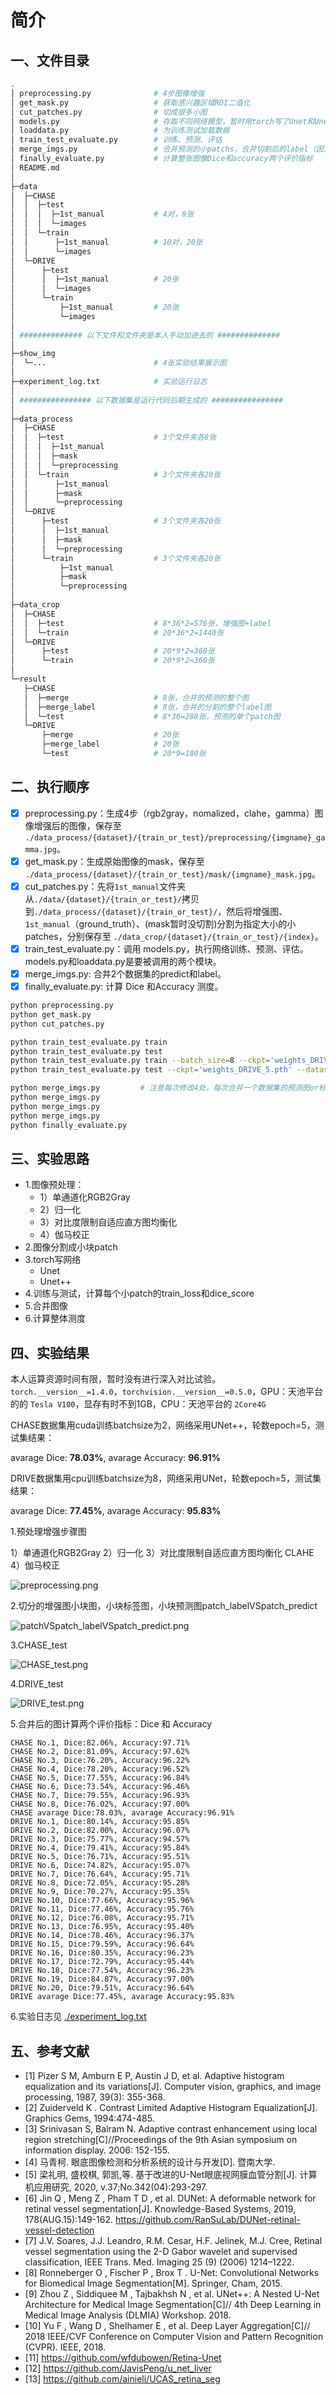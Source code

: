 # 简介

## 一、文件目录

```bash
.
│ preprocessing.py              # 4步图像增强
│ get_mask.py                   # 获取感兴趣区域ROI二值化
│ cut_patches.py                # 切成很多小图
│ models.py                     # 存取不同网络模型，暂时用torch写了Unet和Unet++
│ loaddata.py                   # 为训练测试加载数据
│ train_test_evaluate.py        # 训练、预测、评估
│ merge_imgs.py                 # 合并预测的小patchs，合并切割后的label（因为合并切割图像与原label大小并不一样
│ finally_evaluate.py           # 计算整张图像Dice和accuracy两个评价指标
│ README.md
│
├─data
│  ├─CHASE
│  │  ├─test
│  │  │  ├─1st_manual           # 4对，8张
│  │  │  └─images
│  │  └─train
│  │      ├─1st_manual          # 10对，20张
│  │      └─images
│  └─DRIVE
│      ├─test
│      │  ├─1st_manual          # 20张
│      │  └─images
│      └─train
│          ├─1st_manual         # 20张
│          └─images
│
│ ############## 以下文件和文件夹是本人手动加进去的 ############## 
│
├─show_img
│  └─...                        # 4张实验结果展示图
│
├─experiment_log.txt            # 实验运行日志
│
│ ################ 以下数据集是运行代码后期生成的 ################ 
│
├─data_process
│  ├─CHASE
│  │  ├─test                    # 3个文件夹各8张
│  │  │  ├─1st_manual
│  │  │  ├─mask
│  │  │  └─preprocessing
│  │  └─train                   # 3个文件夹各20张
│  │      ├─1st_manual
│  │      ├─mask
│  │      └─preprocessing
│  └─DRIVE
│      ├─test                   # 3个文件夹各20张
│      │  ├─1st_manual
│      │  ├─mask
│      │  └─preprocessing
│      └─train                  # 3个文件夹各20张
│          ├─1st_manual
│          ├─mask
│          └─preprocessing
│
├─data_crop
│  ├─CHASE
│  │  ├─test                    # 8*36*2=576张，增强图+label
│  │  └─train                   # 20*36*2=1440张
│  └─DRIVE
│      ├─test                   # 20*9*2=360张
│      └─train                  # 20*9*2=360张
│
└─result
   ├─CHASE
   │  ├─merge                   # 8张，合并的预测的整个图
   │  ├─merge_label             # 8张，合并的分割的整个label图
   │  └─test                    # 8*36=288张，预测的单个patch图
   └─DRIVE
       ├─merge                  # 20张
       ├─merge_label            # 20张
       └─test                   # 20*9=180张
```

## 二、执行顺序

- [x] preprocessing.py：生成4步（rgb2gray，nomalized，clahe，gamma）图像增强后的图像，保存至 `./data_process/{dataset}/{train_or_test}/preprocessing/{imgname}_gamma.jpg`。
- [x] get_mask.py：生成原始图像的mask，保存至 `./data_process/{dataset}/{train_or_test}/mask/{imgname}_mask.jpg`。
- [x] cut_patches.py：先将`1st_manual`文件夹从`./data/{dataset}/{train_or_test}/`拷贝到`./data_process/{dataset}/{train_or_test}/`，然后将增强图、`1st_manual`（ground_truth）、(mask暂时没切割)分割为指定大小的小patches，分别保存至 `./data_crop/{dataset}/{train_or_test}/{index}`。
- [x] train_test_evaluate.py：调用 models.py，执行网络训练、预测、评估。models.py和loaddata.py是要被调用的两个模块。
- [x] merge_imgs.py: 合并2个数据集的predict和label。
- [x] finally_evaluate.py: 计算 Dice 和Accuracy 测度。

```bash
python preprocessing.py
python get_mask.py
python cut_patches.py

python train_test_evaluate.py train 
python train_test_evaluate.py test 
python train_test_evaluate.py train --batch_size=8 --ckpt='weights_DRIVE_5.pth' --datasetname='DRIVE' 
python train_test_evaluate.py test --ckpt='weights_DRIVE_5.pth' --datasetname='DRIVE' 

python merge_imgs.py         # 注意每次修改4处，每次合并一个数据集的预测图or标签
python merge_imgs.py
python merge_imgs.py
python merge_imgs.py
python finally_evaluate.py
```

## 三、实验思路

- 1.图像预处理：
  - 1）单通道化RGB2Gray
  - 2）归一化
  - 3）对比度限制自适应直方图均衡化
  - 4）伽马校正
- 2.图像分割成小块patch
- 3.torch写网络
  - Unet
  - Unet++
- 4.训练与测试，计算每个小patch的train_loss和dice_score
- 5.合并图像
- 6.计算整体测度

## 四、实验结果

本人运算资源时间有限，暂时没有进行深入对比试验。`torch.__version__=1.4.0`，`torchvision.__version__=0.5.0`，GPU：天池平台的的 `Tesla V100`，显存有时不到1GB，CPU：天池平台的 `2Core4G`

CHASE数据集用cuda训练batchsize为2，网络采用UNet++，轮数epoch=5，测试集结果：

avarage Dice: **78.03%**, avarage Accuracy: **96.91%**

DRIVE数据集用cpu训练batchsize为8，网络采用UNet，轮数epoch=5，测试集结果：

avarage Dice: **77.45%**, avarage Accuracy: **95.83%**

1.预处理增强步骤图

1）单通道化RGB2Gray 2）归一化 3）对比度限制自适应直方图均衡化 CLAHE 4）伽马校正

![preprocessing.png](./show_img/preprocessing.png)

2.切分的增强图小块图，小块标签图，小块预测图patch_labelVSpatch_predict

![patchVSpatch_labelVSpatch_predict.png](./show_img/patchVSpatch_labelVSpatch_predict.png)

3.CHASE_test

![CHASE_test.png](./show_img/CHASE_test.png)

4.DRIVE_test

![DRIVE_test.png](./show_img/DRIVE_test.png)

5.合并后的图计算两个评价指标：Dice 和 Accuracy

```
CHASE No.1, Dice:82.06%, Accuracy:97.71%
CHASE No.2, Dice:81.09%, Accuracy:97.62%
CHASE No.3, Dice:76.20%, Accuracy:96.22%
CHASE No.4, Dice:78.20%, Accuracy:96.52%
CHASE No.5, Dice:77.55%, Accuracy:96.84%
CHASE No.6, Dice:73.54%, Accuracy:96.46%
CHASE No.7, Dice:79.55%, Accuracy:96.93%
CHASE No.8, Dice:76.02%, Accuracy:97.00%
CHASE avarage Dice:78.03%, avarage Accuracy:96.91%
DRIVE No.1, Dice:80.14%, Accuracy:95.85%
DRIVE No.2, Dice:82.00%, Accuracy:96.07%
DRIVE No.3, Dice:75.77%, Accuracy:94.57%
DRIVE No.4, Dice:79.41%, Accuracy:95.84%
DRIVE No.5, Dice:76.71%, Accuracy:95.51%
DRIVE No.6, Dice:74.82%, Accuracy:95.07%
DRIVE No.7, Dice:76.64%, Accuracy:95.71%
DRIVE No.8, Dice:72.05%, Accuracy:95.28%
DRIVE No.9, Dice:70.27%, Accuracy:95.35%
DRIVE No.10, Dice:77.66%, Accuracy:95.96%
DRIVE No.11, Dice:77.46%, Accuracy:95.76%
DRIVE No.12, Dice:76.08%, Accuracy:95.71%
DRIVE No.13, Dice:76.95%, Accuracy:95.40%
DRIVE No.14, Dice:78.46%, Accuracy:96.37%
DRIVE No.15, Dice:79.59%, Accuracy:96.64%
DRIVE No.16, Dice:80.35%, Accuracy:96.23%
DRIVE No.17, Dice:72.79%, Accuracy:95.44%
DRIVE No.18, Dice:77.54%, Accuracy:96.23%
DRIVE No.19, Dice:84.87%, Accuracy:97.00%
DRIVE No.20, Dice:79.51%, Accuracy:96.64%
DRIVE avarage Dice:77.45%, avarage Accuracy:95.83%
```

6.实验日志见 [./experiment_log.txt](./experiment_log.txt)

## 五、参考文献

- [1]	Pizer S M, Amburn E P, Austin J D, et al. Adaptive histogram equalization and its variations[J]. Computer vision, graphics, and image processing, 1987, 39(3): 355-368.
- [2]	Zuiderveld K . Contrast Limited Adaptive Histogram Equalization[J]. Graphics Gems, 1994:474-485.
- [3]	Srinivasan S, Balram N. Adaptive contrast enhancement using local region stretching[C]//Proceedings of the 9th Asian symposium on information display. 2006: 152-155.
- [4]	马青柯. 眼底图像检测和分析系统的设计与开发[D]. 暨南大学.
- [5]	梁礼明, 盛校棋, 郭凯,等. 基于改进的U-Net眼底视网膜血管分割[J]. 计算机应用研究, 2020, v.37;No.342(04):293-297.
- [6]	Jin Q ,  Meng Z ,  Pham T D , et al. DUNet: A deformable network for retinal vessel segmentation[J]. Knowledge-Based Systems, 2019, 178(AUG.15):149-162. https://github.com/RanSuLab/DUNet-retinal-vessel-detection
- [7]	J.V. Soares, J.J. Leandro, R.M. Cesar, H.F. Jelinek, M.J. Cree, Retinal vessel segmentation using the 2-D Gabor wavelet and supervised classification, IEEE Trans. Med. Imaging 25 (9) (2006) 1214–1222.
- [8]	Ronneberger O ,  Fischer P ,  Brox T . U-Net: Convolutional Networks for Biomedical Image Segmentation[M]. Springer, Cham, 2015.
- [9]	Zhou Z ,  Siddiquee M ,  Tajbakhsh N , et al. UNet++: A Nested U-Net Architecture for Medical Image Segmentation[C]// 4th Deep Learning in Medical Image Analysis (DLMIA) Workshop. 2018.
- [10]	Yu F , Wang D , Shelhamer E , et al. Deep Layer Aggregation[C]// 2018 IEEE/CVF Conference on Computer Vision and Pattern Recognition (CVPR). IEEE, 2018.
- [11] https://github.com/wfdubowen/Retina-Unet
- [12] https://github.com/JavisPeng/u_net_liver
- [13] https://github.com/ainieli/UCAS_retina_seg